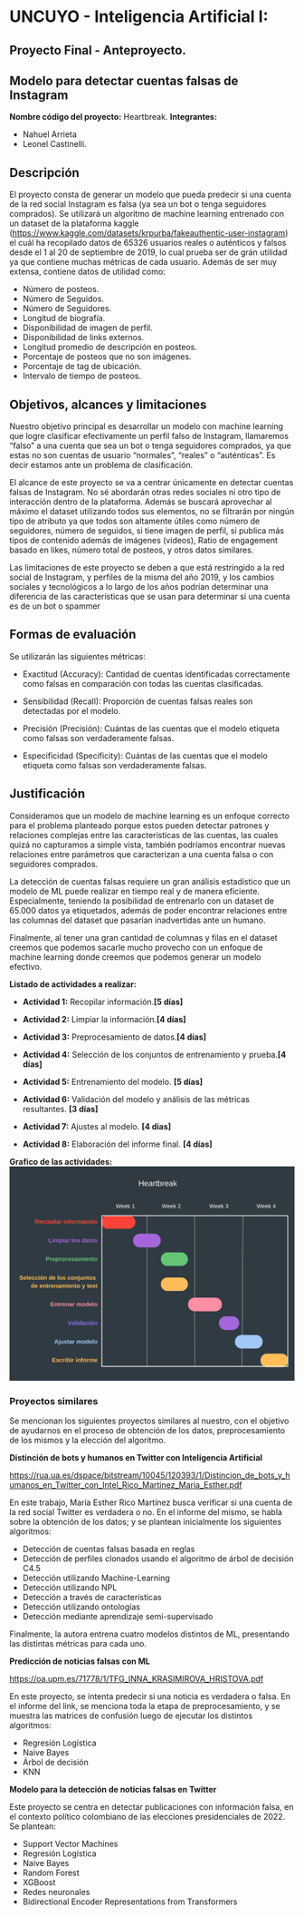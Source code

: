 # UNCUYO - Inteligencia Artificial I:
## Proyecto Final - Anteproyecto.

## Modelo para detectar cuentas falsas de Instagram

**Nombre código del proyecto:** Heartbreak.
**Integrantes:** 
  - Nahuel Arrieta
  - Leonel Castinelli.

## Descripción

El proyecto consta  de generar un modelo que pueda predecir si una cuenta de la red social Instagram es falsa (ya sea un bot o tenga seguidores comprados). Se utilizará un algoritmo de machine learning entrenado con un dataset de la plataforma kaggle (https://www.kaggle.com/datasets/krpurba/fakeauthentic-user-instagram) el cuál ha recopilado datos de 65326 usuarios reales o auténticos y falsos desde el 1 al 20 de septiembre de 2019, lo cual prueba ser de grán utilidad ya que contiene muchas métricas de cada usuario. Además de ser muy extensa, contiene datos de utilidad como: 
- Número de posteos.
- Número de Seguidos.
- Número de Seguidores.
- Longitud de biografía.
- Disponibilidad de imagen de perfil.
- Disponibilidad de links externos.
- Longitud promedio de descripción en posteos.
- Porcentaje de posteos que no son imágenes.
- Porcentaje de tag de ubicación.
- Intervalo de tiempo de posteos.

## Objetivos, alcances y limitaciones

Nuestro  objetivo principal es desarrollar un modelo con machine learning que logre clasificar efectivamente un perfil falso de Instagram, llamaremos “falso” a una cuenta que sea un bot o tenga seguidores comprados, ya que estas no son cuentas de usuario “normales”, “reales” o “auténticas”. Es decir estamos ante un problema de clasificación.
	
El alcance de este proyecto se va a centrar únicamente en detectar cuentas falsas de Instagram. No sé abordarán otras redes sociales ni otro tipo de interacción dentro de la plataforma. Además se buscará aprovechar al máximo el dataset utilizando todos sus elementos, no se filtrarán por ningún tipo de atributo ya que todos son altamente útiles como número de seguidores, número de seguidos, si tiene imagen de perfil, si publica más tipos de contenido además de imágenes (videos), Ratio de engagement basado en likes, número total de posteos, y otros datos similares. 
	
Las limitaciones de este proyecto se deben a que está restringido a la red social de Instagram, y perfiles de la misma del año 2019, y los cambios sociales y tecnológicos a lo largo de los años podrían determinar una diferencia de las características que se usan para determinar si una cuenta es de un bot o spammer


## Formas de evaluación

Se utilizarán las siguientes métricas:

- Exactitud (Accuracy): Cantidad de cuentas identificadas correctamente como falsas en comparación con todas las cuentas clasificadas.

- Sensibilidad (Recall): Proporción de cuentas falsas reales son detectadas por el modelo.

- Precisión (Precisión): Cuántas de las cuentas que el modelo etiqueta como falsas son verdaderamente falsas.

- Especificidad (Specificity): Cuántas de las cuentas que el modelo etiqueta como falsas son verdaderamente falsas.

## Justificación

Consideramos que un modelo de machine learning es un enfoque correcto para el problema planteado porque estos pueden detectar patrones y relaciones complejas entre las características de las cuentas, las cuales quizá no capturamos a simple vista, también podríamos encontrar nuevas relaciones entre parámetros que caracterizan a una cuenta falsa o con seguidores comprados.

La detección de cuentas falsas requiere un gran análisis estadístico que un modelo de ML puede realizar en tiempo real y de manera eficiente. Especialmente, teniendo la posibilidad de entrenarlo con un dataset de 65.000 datos ya etiquetados, además de poder encontrar relaciones entre las columnas del dataset que pasarían inadvertidas ante un humano.

Finalmente, al tener una gran cantidad de columnas y filas en el dataset creemos que podemos sacarle mucho provecho con un enfoque de machine learning donde creemos que podemos generar un modelo efectivo.

**Listado de actividades a realizar:**

- **Actividad 1:** Recopilar información.**[5 días]**

- **Actividad 2:** Limpiar la información.**[4 días]**

- **Actividad 3:** Preprocesamiento de datos.**[4 días]**

- **Actividad 4:** Selección de los conjuntos de entrenamiento y prueba.**[4 días]**

- **Actividad 5:** Entrenamiento del modelo. **[5 días]**

- **Actividad 6:** Validación del modelo y análisis de las métricas resultantes. **[3 días]** 

- **Actividad 7:** Ajustes al modelo. **[4 días]**

- **Actividad 8:** Elaboración del informe final. **[4 días]**

**Grafico de las actividades:**
![](gantt_heartbreak.png)



### Proyectos similares

Se mencionan los siguientes proyectos similares al nuestro, con el objetivo de ayudarnos en el proceso de obtención de los datos, preprocesamiento de los mismos y la elección del algoritmo.

**Distinción de bots y humanos en Twitter con Inteligencia Artificial**

https://rua.ua.es/dspace/bitstream/10045/120393/1/Distincion_de_bots_y_humanos_en_Twitter_con_Intel_Rico_Martinez_Maria_Esther.pdf 

En este trabajo, María Esther Rico Martínez busca verificar si una cuenta de la red social Twitter es verdadera o no. 
En el informe del mismo, se habla sobre la obtención de los datos; y se plantean inicialmente los siguientes algoritmos:

- Detección de cuentas falsas basada en reglas
- Detección de perfiles clonados usando el algoritmo de árbol de decisión C4.5
- Detección utilizando Machine-Learning
- Detección utilizando NPL
- Detección a través de características
- Detección utilizando ontologías
- Detección mediante aprendizaje semi-supervisado

Finalmente, la autora entrena cuatro modelos distintos de ML, presentando las distintas métricas para cada uno.

**Predicción de noticias falsas con ML**

https://oa.upm.es/71778/1/TFG_INNA_KRASIMIROVA_HRISTOVA.pdf

En este proyecto, se intenta predecir si una noticia es verdadera o falsa.
En el informe del link, se menciona toda la etapa de preprocesamiento, y se muestra las matrices de confusión luego de ejecutar los distintos algoritmos:

- Regresión Logística
- Naive Bayes
- Árbol de decisión
- KNN

**Modelo para la detección de noticias falsas en Twitter**

Este proyecto se centra en detectar publicaciones con información falsa, en el contexto político colombiano de las elecciones presidenciales de 2022. Se plantean:

- Support Vector Machines
- Regresión Logística
- Naive Bayes
- Random Forest
- XGBoost
- Redes neuronales
- Bidirectional Encoder Representations from Transformers